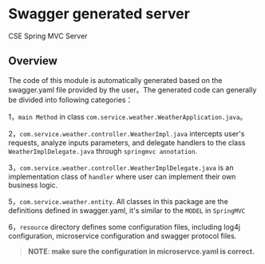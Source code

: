 # Swagger generated server

CSE Spring MVC Server

## Overview

The code of this module is automatically generated based on the swagger.yaml file provided by the user。The generated
code can generally be divided into following categories：

1，`main Method` in class `com.service.weather.WeatherApplication.java`。

2，`com.service.weather.controller.WeatherImpl.java` intercepts user's requests, analyze inputs parameters, and delegate
handlers to the class `WeatherImplDelegate.java` through `springmvc annotation`.

3，`com.service.weather.controller.WeatherImplDelegate.java` is an implementation class of `handler` where user can
implement their own business logic.

5，`com.service.weather.entity`. All classes in this package are the definitions defined in swagger.yaml, it's similar to
the `MODEL` in `SpringMVC`

6，`resource` directory defines some configuration files, including log4j configuration, microservice configuration and
swagger protocol files.

> **NOTE**:  **make sure the configuration in microservce.yaml is correct.**
